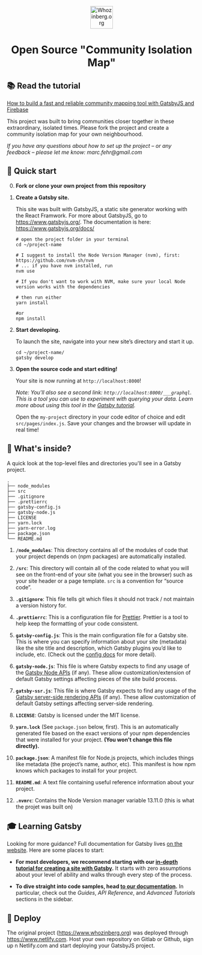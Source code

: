 <p align="center">
  <a href="https://www.whozinberg.org">
    <img alt="Whozinberg.org" src="http://www.whozinberg.org/favicon.png" width="60" />
  </a>
</p>
<h1 align="center">
  Open Source "Community Isolation Map"
</h1>

## 📚 Read the tutorial
[How to build a fast and reliable community mapping tool with GatsbyJS and Firebase
](https://medium.com/@marcfehr/how-to-build-a-fast-and-reliable-community-mapping-tool-with-gatsbyjs-and-firebase-74a0fa6b5b83 "Article on Medium")


This project was built to bring communities closer together in these extraordinary, isolated times. Please fork the project and create a community isolation map for your own neighbourhood.

_If you have any questions about how to set up the project – or any feedback – please let me know: marc.fehr@gmail.com_

## 🚀 Quick start

0.  **Fork or clone your own project from this repository**

1.  **Create a Gatsby site.**

    This site was built with GatsbyJS, a static site generator working with the React Framwork. For more about GatsbyJS, go to https://www.gatsbyjs.org/. The documentation is here: https://www.gatsbyjs.org/docs/

    ```shell
    # open the project folder in your terminal
    cd ~/project-name

    # I suggest to install the Node Version Manager (nvm), first: https://github.com/nvm-sh/nvm
    # ... if you have nvm installed, run
    nvm use

    # If you don't want to work with NVM, make sure your local Node version works with the dependencies

    # then run either
    yarn install

    #or
    npm install
    ```

1.  **Start developing.**

    To launch the site, navigate into your new site’s directory and start it up.

    ```shell
    cd ~/project-name/
    gatsby develop
    ```

1.  **Open the source code and start editing!**

    Your site is now running at `http://localhost:8000`!

    _Note: You'll also see a second link: _`http://localhost:8000/___graphql`_. This is a tool you can use to experiment with querying your data. Learn more about using this tool in the [Gatsby tutorial](https://www.gatsbyjs.org/tutorial/part-five/#introducing-graphiql)._

    Open the `my-project` directory in your code editor of choice and edit `src/pages/index.js`. Save your changes and the browser will update in real time!

## 🧐 What's inside?

A quick look at the top-level files and directories you'll see in a Gatsby project.

    .
    ├── node_modules
    ├── src
    ├── .gitignore
    ├── .prettierrc
    ├── gatsby-config.js
    ├── gatsby-node.js
    ├── LICENSE
    ├── yarn.lock
    ├── yarn-error.log
    ├── package.json
    └── README.md

1.  **`/node_modules`**: This directory contains all of the modules of code that your project depends on (npm packages) are automatically installed.

2.  **`/src`**: This directory will contain all of the code related to what you will see on the front-end of your site (what you see in the browser) such as your site header or a page template. `src` is a convention for “source code”.

3.  **`.gitignore`**: This file tells git which files it should not track / not maintain a version history for.

4.  **`.prettierrc`**: This is a configuration file for [Prettier](https://prettier.io/). Prettier is a tool to help keep the formatting of your code consistent.

5.  **`gatsby-config.js`**: This is the main configuration file for a Gatsby site. This is where you can specify information about your site (metadata) like the site title and description, which Gatsby plugins you’d like to include, etc. (Check out the [config docs](https://www.gatsbyjs.org/docs/gatsby-config/) for more detail).

6.  **`gatsby-node.js`**: This file is where Gatsby expects to find any usage of the [Gatsby Node APIs](https://www.gatsbyjs.org/docs/node-apis/) (if any). These allow customization/extension of default Gatsby settings affecting pieces of the site build process.

7.  **`gatsby-ssr.js`**: This file is where Gatsby expects to find any usage of the [Gatsby server-side rendering APIs](https://www.gatsbyjs.org/docs/ssr-apis/) (if any). These allow customization of default Gatsby settings affecting server-side rendering.

8.  **`LICENSE`**: Gatsby is licensed under the MIT license.

9. **`yarn.lock`** (See `package.json` below, first). This is an automatically generated file based on the exact versions of your npm dependencies that were installed for your project. **(You won’t change this file directly).**

10. **`package.json`**: A manifest file for Node.js projects, which includes things like metadata (the project’s name, author, etc). This manifest is how npm knows which packages to install for your project.

11. **`README.md`**: A text file containing useful reference information about your project.

12. **`.nvmrc`**: Contains the Node Version manager variable 13.11.0 (this is what the projet was built on)

## 🎓 Learning Gatsby

Looking for more guidance? Full documentation for Gatsby lives [on the website](https://www.gatsbyjs.org/). Here are some places to start:

- **For most developers, we recommend starting with our [in-depth tutorial for creating a site with Gatsby](https://www.gatsbyjs.org/tutorial/).** It starts with zero assumptions about your level of ability and walks through every step of the process.

- **To dive straight into code samples, head [to our documentation](https://www.gatsbyjs.org/docs/).** In particular, check out the _Guides_, _API Reference_, and _Advanced Tutorials_ sections in the sidebar.

## 💫 Deploy

The original project (https://www.whozinberg.org) was deployed through https://www.netlify.com. Host your own repository on Gitlab or Github, sign up n Netlify.com and start deploying your GatsbyJS project.
